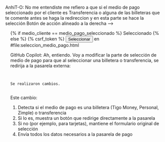 AnhiT-O: No me entendiste me refiero a que si el medio de pago seleccionado por el cliente es Transferencia o alguna de las billeteras que te comente antes se haga la redireccion y en esta parte se hace la selección Botón de acción alineado a la derecha -->
                    <div style="margin-left: 1rem; align-self: center;">
                            {% if medio_cliente == medio_pago_seleccionado %}
                                <span class="etiqueta-activo">Seleccionado</span>
                            {% else %}
                                <form method="post" style="display: inline;">
                                    {% csrf_token %}
                                    <input type="hidden" name="accion" value="seleccionar_medio">
                                    <input type="hidden" name="medio_pago_id" value="{{ medio_cliente }}">
                                    <button type="submit" class="btn-activar">
                                        Seleccionar
                                    </button>
                                </form> en #file:seleccion_medio_pago.html 

GitHub Copilot: Ah, entiendo. Voy a modificar la parte de selección de medio de pago para que al seleccionar una billetera o transferencia, se redirija a la pasarela externa: 
```


Se realizaron cambios.


```
Este cambio:
1. Detecta si el medio de pago es una billetera (Tigo Money, Personal, Zimple) o transferencia
2. Si lo es, muestra un botón que redirige directamente a la pasarela
3. Si no (por ejemplo, para tarjetas), mantiene el formulario original de selección
4. Envía todos los datos necesarios a la pasarela de pago
